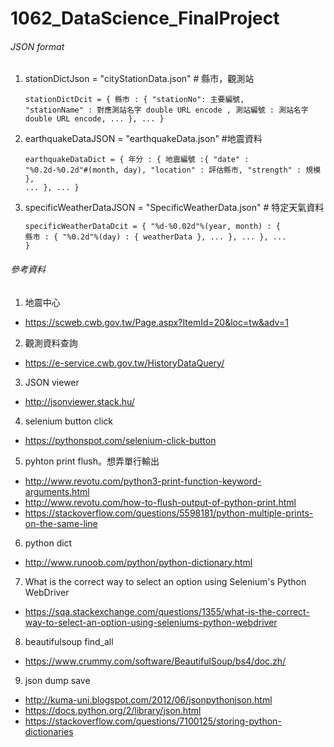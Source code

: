 # 1062_DataScience_FinalProject

###### JSON format
  1. stationDictJson = "cityStationData.json" # 縣市，觀測站
    <pre><code>stationDictDcit = { 縣市 : { 
                                "stationNo": 主要編號, 
                               "stationName" : 對應測站名字 double URL encode , 
                                 測站編號 : 測站名字 double URL encode, ...
                                }, ...
                        }</code></pre>
  2. earthquakeDataJSON = "earthquakeData.json" #地震資料
    <pre><code>earthquakeDataDict = { 年分 : {
                                               地震編號 :{
                                               "date" : "%0.2d-%0.2d"#(month, day),
                                               "location" : 評估縣市, 
                                               "strength" : 規模
                                               }, ...
                                   }, ...
                           }</code></pre>
  3. specificWeatherDataJSON = "SpecificWeatherData.json" # 特定天氣資料
    <pre><code>specificWeatherDataDcit = { "%d-%0.02d"%(year, month) : {
    縣市 : {
    "%0.2d"%(day) : { weatherData }, ...
                                                                      }, ...
                                                             }, ...
                               }</code></pre>
###### 參考資料
 1. 地震中心
  - https://scweb.cwb.gov.tw/Page.aspx?ItemId=20&loc=tw&adv=1
 2. 觀測資料查詢
  - https://e-service.cwb.gov.tw/HistoryDataQuery/
 3. JSON viewer
  - http://jsonviewer.stack.hu/
 4. selenium button click
  - https://pythonspot.com/selenium-click-button
 5. pyhton print flush。想弄單行輸出
  -  http://www.revotu.com/python3-print-function-keyword-arguments.html
  - http://www.revotu.com/how-to-flush-output-of-python-print.html
  - https://stackoverflow.com/questions/5598181/python-multiple-prints-on-the-same-line
 6. python dict
  - http://www.runoob.com/python/python-dictionary.html
 7. What is the correct way to select an option using Selenium's Python WebDriver
  - https://sqa.stackexchange.com/questions/1355/what-is-the-correct-way-to-select-an-option-using-seleniums-python-webdriver
 8. beautifulsoup find_all
  - https://www.crummy.com/software/BeautifulSoup/bs4/doc.zh/
 9. json dump save
  - http://kuma-uni.blogspot.com/2012/06/jsonpythonjson.html
  - https://docs.python.org/2/library/json.html
  - https://stackoverflow.com/questions/7100125/storing-python-dictionaries
